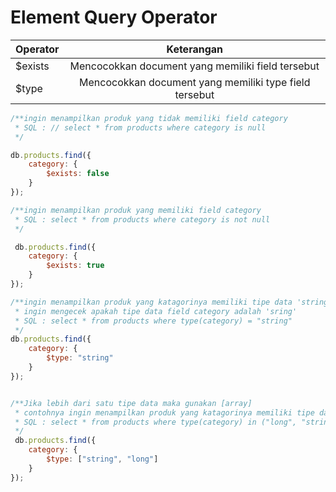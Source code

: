 # Element Query Operator
  
  | Operator        | Keterangan                                                  | 
  | --------------- |:-----------------------------------------------------------:|
  | $exists         | Mencocokkan document yang memiliki field tersebut           |
  | $type           | Mencocokkan document yang memiliki type field tersebut      | 


  
~~~ javascript
/**ingin menampilkan produk yang tidak memiliki field category
 * SQL : // select * from products where category is null
 */

db.products.find({
    category: {
        $exists: false
    }
});

/**ingin menampilkan produk yang memiliki field category
 * SQL : select * from products where category is not null
 */

 db.products.find({
    category: {
        $exists: true
    }
});
~~~

~~~ javascript
/**ingin menampilkan produk yang katagorinya memiliki tipe data 'string'
 * ingin mengecek apakah tipe data field category adalah 'sring'
 * SQL : select * from products where type(category) = "string"
 */
db.products.find({
    category: {
        $type: "string"
    }
});


/**Jika lebih dari satu tipe data maka gunakan [array]
 * contohnya ingin menampilkan produk yang katagorinya memiliki tipe data 'string' atau 'long'
 * SQL : select * from products where type(category) in ("long", "string")
 */
 db.products.find({
    category: {
        $type: ["string", "long"]
    }
});
~~~

